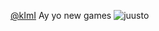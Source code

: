 [@kImI](https://funnymonkey.studio/clicker/) Ay yo new games
![juusto](https://i.imgur.com/uJUoWgs.png)
